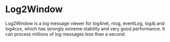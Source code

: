 # Log2Window
Log2Window is a log message viewer for log4net, nlog, eventLog, log4j and log4cxx, which has strongly extreme stability and very good performance. It can process millions of log messages less than a second.
